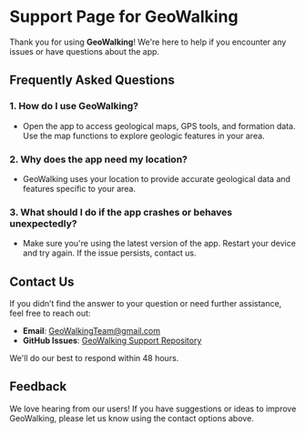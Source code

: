 # Support Page for GeoWalking

Thank you for using **GeoWalking**! We're here to help if you encounter any issues or have questions about the app.

## Frequently Asked Questions
### 1. How do I use GeoWalking?
- Open the app to access geological maps, GPS tools, and formation data. Use the map functions to explore geologic features in your area.

### 2. Why does the app need my location?
- GeoWalking uses your location to provide accurate geological data and features specific to your area.

### 3. What should I do if the app crashes or behaves unexpectedly?
- Make sure you're using the latest version of the app. Restart your device and try again. If the issue persists, contact us.

## Contact Us
If you didn’t find the answer to your question or need further assistance, feel free to reach out:

- **Email**: [GeoWalkingTeam@gmail.com](mailto:GeoWalkingTeam@gmail.com)
- **GitHub Issues**: [GeoWalking Support Repository](https://github.com/chlipalam/geowalking-support)

We'll do our best to respond within 48 hours.

## Feedback
We love hearing from our users! If you have suggestions or ideas to improve GeoWalking, please let us know using the contact options above.
